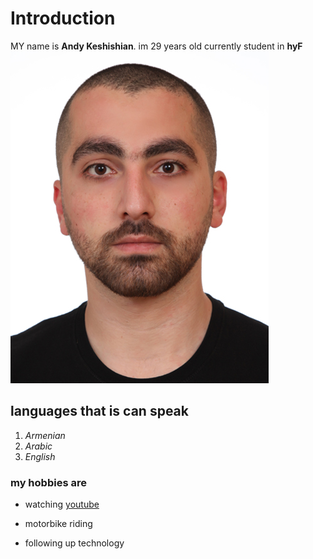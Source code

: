 # Introduction

MY name is **Andy Keshishian**. im 29 years old currently student in **hyF**
![ANDY](./img/KESHISHIANANDY.JPG)

## **languages that is can speak**

1. _Armenian_
2. _Arabic_
3. _English_

### **my hobbies are**

- watching [youtube](https://www.youtube.com/)

- motorbike riding
- following up technology
